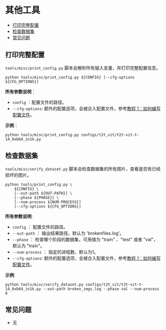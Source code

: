 # 其他工具

<!-- TOC -->

- [打印完整配置](#打印完整配置)
- [检查数据集](#检查数据集)
- [常见问题](#常见问题)

<!-- TOC -->

## 打印完整配置

`tools/misc/print_config.py` 脚本会解析所有输入变量，并打印完整配置信息。

```shell
python tools/misc/print_config.py ${CONFIG} [--cfg-options ${CFG_OPTIONS}]
```

**所有参数说明**：

- `config` ：配置文件的路径。
- `--cfg-options`: 额外的配置选项，会被合入配置文件，参考[教程 1：如何编写配置文件](https://mmclassification.readthedocs.io/zh_CN/latest/tutorials/config.html)。

**示例**：

```shell
python tools/misc/print_config.py configs/t2t_vit/t2t-vit-t-14_8xb64_in1k.py
```

## 检查数据集

`tools/misc/verify_dataset.py` 脚本会检查数据集的所有图片，查看是否有已经损坏的图片。

```shell
python tools/print_config.py \
    ${CONFIG} \
    [--out-path ${OUT-PATH}] \
    [--phase ${PHASE}] \
    [--num-process ${NUM-PROCESS}]
    [--cfg-options ${CFG_OPTIONS}]
```

**所有参数说明**:

- `config` ： 配置文件的路径。
- `--out-path` ： 输出结果路径，默认为 'brokenfiles.log'。
- `--phase` ： 检查哪个阶段的数据集，可用值为 "train" 、"test" 或者 "val"， 默认为 "train"。
- `--num-process` ： 指定的进程数，默认为1。
- `--cfg-options`: 额外的配置选项，会被合入配置文件，参考[教程 1：如何编写配置文件](https://mmclassification.readthedocs.io/zh_CN/latest/tutorials/config.html)。

**示例**:

```shell
python tools/misc/verify_dataset.py configs/t2t_vit/t2t-vit-t-14_8xb64_in1k.py --out-path broken_imgs.log --phase val --num-process 8
```

## 常见问题

- 无
